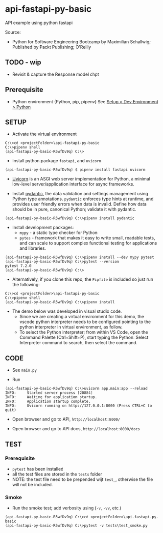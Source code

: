 # api-fastapi-py-basic
API example using python fastapi 

Source: 
- Python for Software Engineering Bootcamp by Maximilian Schallwig;
  Published by Packt Publishing; O'Reilly

## TODO - wip
- Revisit & capture the Response model chpt

## Prerequisite

- Python environment (Python, pip, pipenv)
  See [Setup > Dev Environment > Python](https://digitalcompanion.gitbook.io/home/)

## SETUP
- Activate the virtual environment
```
C:\>cd <projectFolder>\api-fastapi-py-basic
C:\>pipenv shell
(api-fastapi-py-basic-R5wfDv9q) C:\>
```
- Install python package `fastapi`, and `uvicorn`
```
(api-fastapi-py-basic-R5wfDv9q) $ pipenv install fastapi uvicorn 
```
  - [Uvicorn](https://www.uvicorn.org/) is an ASGI web server 
    implementation for Python, a minimal low-level server/application
    interface for async frameworks.

- Install [pydantic](https://docs.pydantic.dev/), the data validation 
  and settings management using Python type annotations. `pydantic` 
  enforces type hints at runtime, and provides user friendly errors 
  when data is invalid. Define how data should be in pure, canonical 
  Python; validate it with pydantic.
```
(api-fastapi-py-basic-R5wfDv9q) C:\>pipenv install pydantic
```

- Install development packages:
  - `mypy` - a static type checker for Python
  - `pytes` - framework that makes it easy to write small, readable 
    tests, and can scale to support complex functional testing for
    applications and libraries.
```
(api-fastapi-py-basic-R5wfDv9q) C:\>pipenv install --dev mypy pytest
(api-fastapi-py-basic-R5wfDv9q) C:\>pytest --version
pytest 7.2.0
(api-fastapi-py-basic-R5wfDv9q) C:\>
```

- Alternatively, if you clone this repo, the `Pipfile` is included so
  just run the following:
```
C:\>cd <projectFolder>\api-fastapi-py-basic
C:\>pipenv shell
(api-fastapi-py-basic-R5wfDv9q) C:\>pipenv install
```

- The demo below was developed in visual studio code.
  - Since we are creating a virtual environment for this demo, the
    vscode python interpreter needs to be configured pointing to the
    python interpreter in virtual environment, as follow.
  - To select the Python interpreter; from within VS Code, open the 
    Command Palette (Ctrl+Shift+P), start typing the Python: Select 
    Interpreter command to search, then select the command.   

## CODE

- See `main.py`

- Run
```
(api-fastapi-py-basic-R5wfDv9q) C:\>uvicorn app.main:app --reload
INFO:     Started server process [20884]
INFO:     Waiting for application startup.
INFO:     Application startup complete.
INFO:     Uvicorn running on http://127.0.0.1:8000 (Press CTRL+C to quit)
```

- Open browser and go to API, `http://localhost:8000/`

- Open browser and go to API docs, `http://localhost:8000/docs`

## TEST

### Prerequisite

- `pytest` has been installed
- all the test files are stored in the `tests` folder
- NOTE: the test file need to be prepended wijt `test_`, otherwise
  the file will not be included.

### Smoke

- Run the smoke test; add verbosity using (`-v`, `-vv`, etc.)
```
(api-fastapi-py-basic-R5wfDv9q) C:\>cd <projectFolder>\api-fastapi-py-basic
(api-fastapi-py-basic-R5wfDv9q) C:\>pytest -v tests\test_smoke.py
```